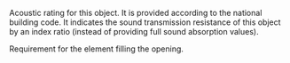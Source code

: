 Acoustic rating for this object.
It is provided according to the national building code. It indicates the sound transmission resistance of this object by an index ratio (instead of providing full sound absorption values).

Requirement for the element filling the opening.
